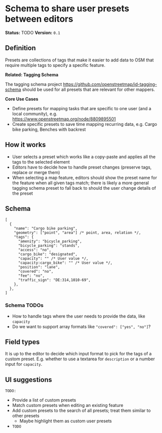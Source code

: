# Schema to share user presets between editors

**Status:** TODO
**Version:** `0.1`

## Definition

Presets are collections of tags that make it easier to add data to OSM that require multiple tags to specify a specific feature.

**Related: Tagging Schema**

The tagging schema project https://github.com/openstreetmap/id-tagging-schema should be used for all presets that are relevant for other mappers.

**Core Use Cases**

- Define presets for mapping tasks that are specific to one user (and a local community), e.g. https://www.openstreetmap.org/node/8809895501
- Create specific presets to save time mapping recurring data, e.g. Cargo bike parking, Benches with backrest

## How it works

- User selects a preset which works like a copy-paste and applies all the tags to the selected element
- Editors have to decide how to handle preset changes (preserve tags, replace or merge them)
- When selecting a map feature, editors should show the preset name for the feature when all given tags match; there is likely a more general tagging schema preset to fall back to should the user change details of the preset

## Schema

```jsonc
[
  {
    "name": "Cargo bike parking",
    "geometry": ["point", "area"] /* point, area, relation */,
    "tags": {
      "amenity": "bicycle_parking",
      "bicycle_parking": "stands",
      "access": "no",
      "cargo_bike": "designated",
      "capacity": "" /* User value */,
      "capacity:cargo_bike": "" /* User value */,
      "position": "lane",
      "covered": "no",
      "fee": "no",
      "traffic_sign": "DE:314,1010-69",
    },
  },
]
```

### Schema TODOs

- How to handle tags where the user needs to provide the data, like `capacity`
- Do we want to support array formats like `"covered": ["yes", "no"]`?

## Field types

It is up to the editor to decide which input format to pick for the tags of a custom preset. E.g. whether to use a textarea for `description` or a number input for `capacity`.

## UI suggestions

`TODO:`

- Provide a list of custom presets
- Match custom presets when editing an existing feature
- Add custom presets to the search of all presets; treat them similar to other presets
  - Maybe highlight them as custom user presets
- `TODO`
